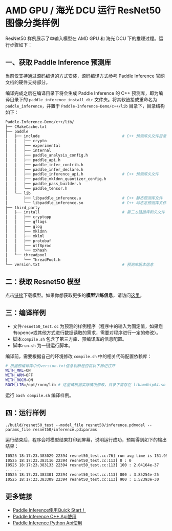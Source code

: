 # AMD GPU / 海光 DCU 运行 ResNet50 图像分类样例

ResNet50 样例展示了单输入模型在 AMD GPU 和 海光 DCU 下的推理过程。运行步骤如下：

## 一、获取 Paddle Inference 预测库

当前仅支持通过源码编译的方式安装，源码编译方式参考 Paddle Inference 官网文档的硬件支持部分。

编译完成之后在编译目录下将会生成 Paddle Inference 的 C++ 预测库，即为编译目录下的 `paddle_inference_install_dir` 文件夹。将其软链接或重命名为 `paddle_inference`，并置于 `Paddle-Inference-Demo/c++/lib` 目录下，目录结构如下：

```bash
Paddle-Inference-Demo/c++/lib/
├── CMakeCache.txt
├── paddle
│   ├── include                                    # C++ 预测库头文件目录
│   │   ├── crypto
│   │   ├── experimental
│   │   ├── internal
│   │   ├── paddle_analysis_config.h
│   │   ├── paddle_api.h
│   │   ├── paddle_infer_contrib.h
│   │   ├── paddle_infer_declare.h
│   │   ├── paddle_inference_api.h                 # C++ 预测库头文件
│   │   ├── paddle_mkldnn_quantizer_config.h
│   │   ├── paddle_pass_builder.h
│   │   └── paddle_tensor.h
│   └── lib
│       ├── libpaddle_inference.a                  # C++ 静态预测库文件
│       └── libpaddle_inference.so                 # C++ 动态态预测库文件
├── third_party
│   ├── install                                    # 第三方链接库和头文件
│   │   ├── cryptopp
│   │   ├── gflags
│   │   ├── glog
│   │   ├── mkldnn
│   │   ├── mklml
│   │   ├── protobuf
│   │   ├── utf8proc
│   │   └── xxhash
│   └── threadpool
│       └── ThreadPool.h
└── version.txt                                    # 预测库版本信息
```

## 二：获取 Resnet50 模型

点击[链接](https://paddle-inference-dist.bj.bcebos.com/Paddle-Inference-Demo/resnet50.tgz)下载模型。如果你想获取更多的**模型训练信息**，请访问[这里](https://github.com/PaddlePaddle/PaddleClas)。

## 三：编译样例
 
- 文件`resnet50_test.cc` 为预测的样例程序（程序中的输入为固定值，如果您有opencv或其他方式进行数据读取的需求，需要对程序进行一定的修改）。    
- 脚本`compile.sh` 包含了第三方库、预编译库的信息配置。
- 脚本`run.sh` 为一键运行脚本。

编译前，需要根据自己的环境修改 `compile.sh` 中的相关代码配置依赖库：

```bash
# 根据预编译库中的version.txt信息判断是否将以下标记打开
WITH_MKL=ON
WITH_ARM=OFF
WITH_ROCM=ON
ROCM_LIB=/opt/rocm/lib # 这里请根据实际情况修改，目录下需存在 libamdhip64.so 库
```

运行 `bash compile.sh` 编译样例。

## 四：运行样例

```shell
./build/resnet50_test --model_file resnet50/inference.pdmodel --params_file resnet50/inference.pdiparams
```
运行结束后，程序会将模型结果打印到屏幕，说明运行成功，预期得到如下的输出结果：

```bash
I0525 18:17:23.383029 22394 resnet50_test.cc:76] run avg time is 151.992 ms
I0525 18:17:23.383116 22394 resnet50_test.cc:113] 0 : 0
I0525 18:17:23.383133 22394 resnet50_test.cc:113] 100 : 2.04164e-37
... ...
I0525 18:17:23.383301 22394 resnet50_test.cc:113] 800 : 3.85254e-25
I0525 18:17:23.383309 22394 resnet50_test.cc:113] 900 : 1.52393e-30
```

## 更多链接
- [Paddle Inference使用Quick Start！](https://paddle-inference.readthedocs.io/en/latest/introduction/quick_start.html)
- [Paddle Inference C++ Api使用](https://paddle-inference.readthedocs.io/en/latest/api_reference/cxx_api_index.html)
- [Paddle Inference Python Api使用](https://paddle-inference.readthedocs.io/en/latest/api_reference/python_api_index.html)
